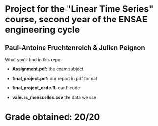 # Project for the "Linear Time Series" course, second year of the ENSAE engineering cycle 
## Paul-Antoine Fruchtenreich & Julien Peignon


What you'll find in this repo:

- **Assignment.pdf:** the exam subject

- **final_project.pdf:** our report in pdf format

- **final_project_code.R:** our R code

- **valeurs_mensuelles.csv** the data we use 

# Grade obtained: 20/20



